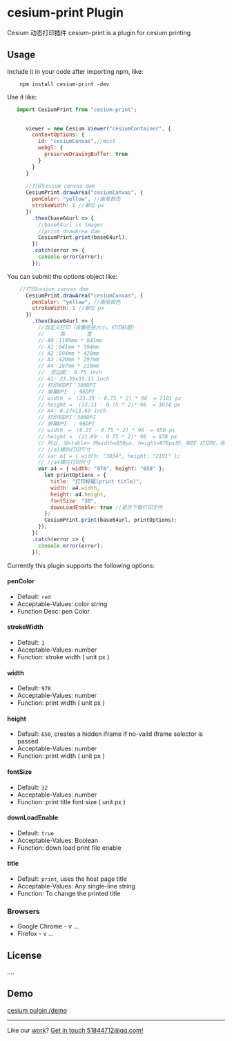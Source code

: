 
# cesium-print Plugin
Cesium 动态打印插件
cesium-print is a plugin for cesium printing 

## Usage

Include it in your code after importing npm, like:

```
	npm install cesium-print -dev
```

Use it like:

```js
   import CesiumPrint from "cesium-print";
```

```js
      
	  viewer = new Cesium.Viewer("cesiumContainer", {
        contextOptions: {
          id: "cesiumCanvas",//must
          webgl: {
            preserveDrawingBuffer: true
          }
        }
      }
      
      //打印cesium canvas dom
      CesiumPrint.drawArea("cesiumCanvas", {
        penColor: "yellow", //画笔颜色
        strokeWidth: 1 //单位 px
      })
        .then(base64url => {
          //base64url is images
          //print drawArea dom
          CesiumPrint.print(base64url);
        })
        .catch(error => {
          console.error(error);
        });
```
	
You can submit the options object like:
```js
	//打印cesium canvas dom
      CesiumPrint.drawArea("cesiumCanvas", {
        penColor: "yellow", //画笔颜色
        strokeWidth: 1 //单位 px
      })
        .then(base64url => {
          //自定义打印（设置纸张大小，打印标题）
          //     高       宽
          // A0：1189mm * 841mm
          // A1：841mm * 594mm
          // A2：594mm * 420mm
          // A3：420mm * 297mm
          // A4：297mm * 210mm
          //  页边距： 0.75 inch
          // A1: 23.39x33.11 inch
          // 打印机DPI：300DPI
          // 屏幕DPI  : 96DPI
          // width　=　(23.39 - 0.75 * 2) * 96  = 2101 px
          // height =  (33.11 - 0.75 * 2)* 96  = 3034 px
          // A4: 8.27x11.69 inch
          // 打印机DPI：300DPI
          // 屏幕DPI  : 96DPI
          // width　=　(8.27 - 0.75 * 2) * 96  = 650 px
          // height =  (11.69 - 0.75 * 2)* 96  = 978 px
          // 所以，当<table> 的width=650px, height=978px时，用IE 打印时，刚好能打印一页的A4纸．
          // //a1横向打印尺寸
          // var a1 = { width: "3034", height: "2101" };
          // //a4横向打印尺寸
          var a4 = { width: "978", height: "650" };
            let printOptions = {
              title: "打印标题(print title)",
              width: a4.width,
              height: a4.height,
              fontSize: "30",
              downLoadEnable: true //是否下载打印文件
            };
            CesiumPrint.print(base64url, printOptions);
          });
        })
        .catch(error => {
          console.error(error);
        });
```

Currently this plugin supports the following options:

#### penColor

 - Default: `red`  
 - Acceptable-Values: color string  
 - Function Desc: pen Color 

#### strokeWidth

 - Default: `1`  
 - Acceptable-Values: number  
 - Function: stroke width ( unit px )

#### width

 - Default: `978`
 - Acceptable-Values: number
 - Function: print width ( unit px )

#### height

 - Default: `650`, creates a hidden iframe if no-vaild iframe selector is passed
 - Acceptable-Values: number
 - Function: print width ( unit px )

#### fontSize

 - Default: `32`
 - Acceptable-Values: number
 - Function: print title font size ( unit px )

#### downLoadEnable

 - Default: `true`
 - Acceptable-Values: Boolean
 - Function: down load print file enable 


#### title

 - Default: `print`, uses the host page title
 - Acceptable-Values: Any single-line string
 - Function: To change the printed title



### Browsers
* Google Chrome - v ...
* Firefox - v ...

## License
....

## Demo
[cesium pulgin /demo](https://richard1015.github.io/cesium/)

---------------------------------------
Like our [work](https://github.com/richard1015)? [Get in touch 51844712@qq.com!](mailto:51844712@qq.com)